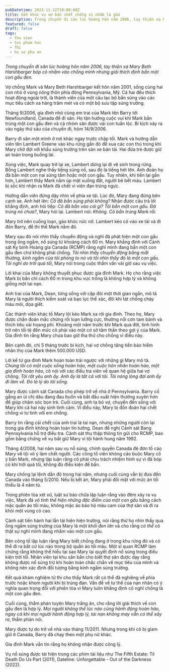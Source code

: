 ```yaml
---
pubDatetime: 2023-11-22T10:00:00Z
title: Uẩn khúc vụ vợ bắn chết chồng vì nhầm là gấu
description: Trong chuyến đi săn lúc hoàng hôn năm 2006, tay thiện xạ Mary Beth Harshbarger bóp cò nhắm vào chồng mình nhưng giải thích định bắn một con gấu đen.
featured: false
draft: false
tags:
  - thu vien
  - toi pham hoc
  - fbi
  - ho so pha an
---
```


_Trong chuyến đi săn lúc hoàng hôn năm 2006, tay thiện xạ Mary Beth Harshbarger bóp cò nhắm vào chồng mình nhưng giải thích định bắn một con gấu đen._

Vợ chồng Mark và Mary Beth Harshbarger kết hôn năm 2001, sống cùng hai con nhỏ ở vùng nông thôn phía đông Pennsylvania, Mỹ. Cả hai đều thích hoạt động ngoài trời, là thành viên của một câu lạc bộ bắn súng vào các mục tiêu cách xa hàng trăm mét và có một bộ sưu tập súng trường.

Tháng 9/2006, gia đình nhỏ cùng em trai của Mark tên Barry tới Newfoundland, Canada để đi săn. Họ tận hưởng cuộc vui khi Mark bắn trúng một con gấu đen và cả nhóm săn được vài con tuần lộc. Bi kịch xảy ra vào ngày thứ sáu của chuyến đi, hôm 14/9/2006.

Barry đi săn một mình ở nơi khác ngay trước chập tối. Mark và hướng dẫn viên tên Lambert Greene vào khu rừng gần đó để xua các con thú trong khi Mary chờ đợi với khẩu súng trường trên sàn xe bán tải. Hai đứa trẻ được giữ an toàn trong buồng lái.

Xong việc, Mark quay trở lại xe, Lambert dừng lại đi vệ sinh trong rừng. Bỗng Lambert nghe thấy tiếng súng nổ, sau đó là tiếng hét lớn. Anh đoán họ đã bắn một con nai sừng tấm hoặc một con gấu. Tuy nhiên, khi tiến lại gần hơn, Lambert thấy Mark nằm úp mặt xuống đất, người bê bết máu. Lambert bị sốc khi nhận ra Mark đã chết vì viên đạn trúng ngực.

Hướng dẫn viên đứng dậy nhìn về phía xe tải. Lúc đó, Mary đang đứng bên cạnh xe. Anh hét lên: _Cô đã bắn súng phải không?_ Nhận được câu trả lời khẳng định, anh hỏi tiếp: _Cô đã bắn vào cái gì?_ _Tôi bắn một con gấu. Đã trúng nó chưa?_, Mary hỏi lại. Lambert nói: _Không. Cô bắn trúng Mark rồi._

Mary trở nên cuồng loạn, gào khóc nức nở. Lambert kéo cô vào xe tải và đi đón Barry, để thi thể Mark nằm đó.

Mary sau đó nói nhìn thấy chuyển động và nghĩ đã phát hiện một con gấu trong ống ngắm, nổ súng từ khoảng cách 60 m. Mary khẳng định với Cảnh sát Kỵ binh Hoàng gia Canada (RCMP) rằng nghĩ mình đang bắn một con gấu đen chứ không phải chồng. _Tôi nhìn thấy chuyển động bằng mắt thường, kính ngắm của tôi phóng to nó và tôi nhìn thấy đó là một con gấu. Tôi nghĩ do trời quá tối_, Mary nói trong cuộc thẩm vấn vài giờ sau vụ việc.

Lời khai của Mary không thuyết phục được gia đình Mark. Họ cho rằng việc Mark bị bắn chỉ cách 60 m trong khu vực trống là không hợp lý và không giống một tai nạn.

Anh trai của Mark, Dean, từng sống với cặp đôi một thời gian ngắn, mô tả Mary là người thích kiểm soát và bạo lực thể xác, đôi khi tát chồng chảy máu môi, dọa giết.

Các thành viên khác tố Mary lôi kéo Mark xa rời gia đình. Theo họ, Mary được chẩn đoán mắc chứng rối loạn lưỡng cực, thường nổi cơn tam bành và thích tiêu xài hoang phí. Khoảng một năm trước khi Mark qua đời, tình hình trở nên tồi tệ đến mức cô phải vào một cơ sở tâm thần theo gợi ý của Mark. Gia đình tin rằng Mary chưa bao giờ tha thứ cho chồng vì điều này.

Bên cạnh đó, chỉ 5 tháng trước bi kịch, hai vợ chồng tăng tiền bảo hiểm nhân thọ của Mark thêm 500.000 USD.

Lời kể từ gia đình Mark hoàn toàn trái ngược với những gì Mary mô tả. _Chúng tôi có một cuộc sống hoàn hảo, một cuộc hôn nhân hoàn hảo, một gia đình hoàn hảo_, cô nói với các điều tra viên về quan hệ giữa hai vợ chồng. _Tôi rất yêu anh ấy. Anh ấy là tất cả với tôi. Tôi nóng lòng đợi anh ấy đi làm về. Đó là lý do tôi sống._

Mary được cảnh sát Canada cho phép trở về nhà ở Pennsylvania. Barry cố gắng an ủi chị dâu đang đau buồn và bắt đầu xuất hiện thường xuyên hơn để giúp chăm sóc bọn trẻ. Cuối cùng, anh ta bỏ vợ, chuyển đến sống với Mary khi cả hai nảy sinh tình cảm. Vì điều này, Mary bị đồn đoán hại chết chồng vì tư tình với em chồng.

Barry tin rằng cái chết của anh trai là tai nạn, nhưng những người còn lại trong gia đình không hoàn toàn tin tưởng. Dean đề nghị Cảnh sát Bang Pennsylvania hỗ trợ điều tra. Cảnh sát thu thập thông tin gửi cho RCMP, bao gồm bằng chứng về vụ bắt giữ Mary vì tội hành hung năm 1992.

Tháng 4/2008, hai năm sau vụ nổ súng, chính quyền Canada đệ đơn tố cáo Mary về tội vô ý làm chết người. Các công tố viên không cáo buộc Mary cố ý bắn Mark, nhưng lập luận rằng cô phải chịu trách nhiệm hình sự vì đã bóp cò khi trời quá tối, không đủ điều kiện để bắn.

Mary chống lại lệnh dẫn độ trong hai năm, nhưng cuối cùng vẫn bị đưa đến Canada vào tháng 5/2010. Nếu bị kết án, Mary phải đối mặt với mức án tối thiểu là 4 năm tù.

Trong phiên tòa xét xử, luật sư bào chữa lập luận rằng vào đêm xảy ra vụ việc, Mark đã _vô tình thể hiện những đặc điểm của một con gấu_ bằng cách mặc quần áo tối màu, không mặc áo bảo hộ màu cam của thợ săn và đi ra khỏi một vùng cỏ cao.

Cảnh sát tiến hành hai lần tái hiện hiện trường, nói rằng thứ họ nhìn thấy qua ống ngắm súng trường của Mary là một _khối đen lớn_ và cho rằng _có thể_ cô thật sự nghĩ mình đang nhắm vào một con gấu.

Bên công tố lập luận rằng Mary biết chồng đang ở trong khu rừng đó và có thể đi ra bất cứ lúc nào trong bộ quần áo tối màu. Một sĩ quan RCMP làm chứng rằng không thể hiểu tại sao Mary lại quyết định nổ súng trong điều kiện trời tối. Nhân viên tại khu săn bắn cho biết thợ săn được dạy rằng không được nổ súng trừ khi hoàn toàn chắc chắn về mục tiêu của mình và không nên xác định đối tượng bằng kính ngắm súng trường.

Kết quả khám nghiệm tử thi cho thấy Mark rất có thể đã nghiêng về phía trước hoặc khom người khi bị trúng đạn. Vấn đề về tư thế của nạn nhân có ý nghĩa quan trọng đối với phiên tòa vì Mary luôn khẳng định cô nghĩ chồng là một con gấu đen.

Cuối cùng, thẩm phán tuyên Mary trắng án, cho rằng lời giải thích về con gấu đen là hợp lý. _Mọi người không thể lúc nào cũng hành động hoàn hảo, ngay cả khi mọi người hành động hợp lý, tai nạn không may vẫn có thể xảy ra_, thẩm phán nói.

Mary được tự do trở về nhà vào tháng 11/2011. Nhưng trong khi cô bị giam giữ ở Canada, Barry đã chạy theo một phụ nữ khác.

Gia đình Mark vẫn tin rằng họ không nhận được công lý.

Vụ nổ súng được tái hiện trong các phim tài liệu như The Fifth Estate: Til Death Do Us Part (2011), Dateline: Unforgettable - Out of the Darkness (2022).